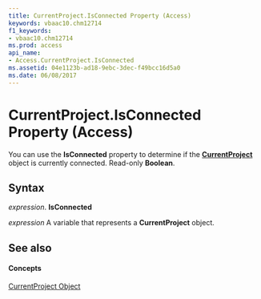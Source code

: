 ```yaml
---
title: CurrentProject.IsConnected Property (Access)
keywords: vbaac10.chm12714
f1_keywords:
- vbaac10.chm12714
ms.prod: access
api_name:
- Access.CurrentProject.IsConnected
ms.assetid: 04e1123b-ad18-9ebc-3dec-f49bcc16d5a0
ms.date: 06/08/2017
---
```



# CurrentProject.IsConnected Property (Access)

You can use the **IsConnected** property to determine if the **[CurrentProject](currentproject-object-access.md)** object is currently connected. Read-only **Boolean**.


## Syntax

 _expression_. **IsConnected**

 _expression_ A variable that represents a **CurrentProject** object.


## See also


#### Concepts


[CurrentProject Object](currentproject-object-access.md)

